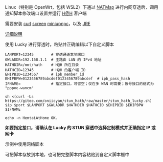 Linux（特别是 OpenWrt，包括 WSL2）下通过 [NATMap](https://github.com/heiher/natmap) 进行内网穿透后，调用通知脚本修改端口设置并运行 [H@H](https://ehwiki.org/wiki/Hentai@Home) 客户端

需要安装 [curl](https://curl.se/) [screen](https://www.gnu.org/software/screen/) [miniupnpc](http://miniupnp.free.fr/)，以及 [JRE](https://docs.oracle.com/goldengate/1212/gg-winux/GDRAD/java.htm)

[详细说明](https://www.bilibili.com/read/cv35051332/)

使用 Lucky 进行穿透时，粘贴并正确编辑以下自定义脚本

```
LANPORT=12345        # 穿透通道本地端口
GWLADDR=192.168.1.1  # 主路由 LAN 的 IPv4 地址
HATHDIR=/mnt/hath    # H@H 所在目录
HATHCID=12345        # H@H 的客户端 ID
EHIPBID=1234567      # ipb_member_id
EHIPBPW=0123456789abcdef0123456789abcdef  # ipb_pass_hash
IFNAME=              # 指定接口，可留空；仅在多 WAN 时需要；拨号接口的格式为 "pppoe-wancm"

sh <(curl -Ls https://gitee.com/oniicyan/stun_hath/raw/master/stun_hath_lucky.sh) $ip $port $LANPORT $GWLADDR $HATHDIR $HATHCID $EHIPBID $EHIPBPW $IFNAME

echo -n HentaiAtHome OK.
```

**如要指定接口，请确认在 Lucky 的 STUN 穿透中选择定制模式并正确指定 IP 或网卡**

示例中使用网络脚本

可把脚本存放到本地，也可把完整脚本内容粘贴到自定义脚本框中
